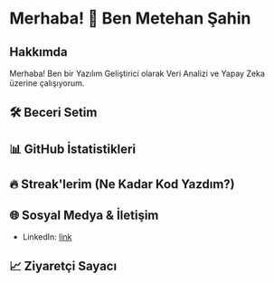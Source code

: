 # Merhaba! 👋 Ben Metehan Şahin

<image-card alt="Profil Banner" src="https://via.placeholder.com/1200x300/0f1117/00d4ff?text=Merhaba+Dünya" ></image-card> 

## Hakkımda
Merhaba! Ben bir Yazılım Geliştirici olarak Veri Analizi ve Yapay Zeka üzerine çalışıyorum. 

## 🛠️ Beceri Setim
<image-card alt="Python" src="https://img.shields.io/badge/Python-3776AB?style=for-the-badge&logo=python&logoColor=white" ></image-card>
<image-card alt="JavaScript" src="https://img.shields.io/badge/JavaScript-F7DF1E?style=for-the-badge&logo=javascript&logoColor=black" ></image-card>

## 📊 GitHub İstatistikleri
<image-card alt="Metehan'ın GitHub İstatistikleri" src="https://github-readme-stats.vercel.app/api?username=metehanxsahin&show_icons=true&theme=radical&hide_border=true" ></image-card>
<image-card alt="En Çok Kullandığım Diller" src="https://github-readme-stats.vercel.app/api/top-langs/?username=metehanxsahin&layout=compact&theme=radical" ></image-card>


## 🔥 Streak'lerim (Ne Kadar Kod Yazdım?)
<image-card alt="GitHub Streak" src="https://github-readme-streak-stats.herokuapp.com/?user=metehanxsahin&theme=radical" ></image-card>

## 🌐 Sosyal Medya & İletişim
- LinkedIn: [link](https://linkedin.com/in/metehanxsahin)


## 📈 Ziyaretçi Sayacı
<image-card alt="Ziyaretçiler" src="https://profile-counter.glitch.me/metehanxsahin/count.svg" ></image-card>
